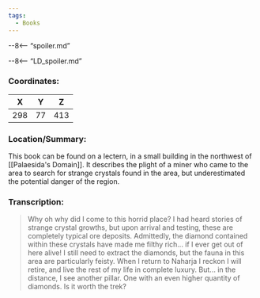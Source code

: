 ```yaml
---
tags:
  - Books
---
```


--8<-- “spoiler.md”

--8<-- “LD_spoiler.md”

### Coordinates:
| **X** | **Y**| **Z** |
|:-----:|:----:|:-----:|
|298  |77   |413  |

### Location/Summary:
This book can be found on a lectern, in a small building in the northwest of [[Palaesida's Domain]]. It describes the plight of a miner who came to the area to search for strange crystals found in the area, but underestimated the potential danger of the region.

### Transcription:
> Why oh why did I come to this horrid place? I had heard stories of strange crystal growths, but upon arrival and testing, these are completely typical ore deposits. Admittedly, the diamond contained within these crystals have made me filthy rich... if I ever get out of here alive! I still need to extract the diamonds, but the fauna in this area are particularly feisty. When I return to Naharja I reckon I will retire, and live the rest of my life in complete luxury. But... in the distance, I see another pillar. One with an even higher quantity of diamonds. Is it worth the trek?
